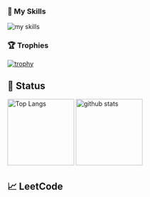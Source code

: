 ### 🌱 My Skills
<img alt="my skills" src="https://skillicons.dev/icons?i=aws,docker,linux,github,redis,jenkins,laravel,php,py,nextjs,react,nuxtjs,vue,nodejs,ts,js,jest,webpack,rust,vscode,&theme=light" />

### 🏆 Trophies
[![trophy](https://github-profile-trophy.vercel.app/?username=k-yamasaki-zakisan&margin-w=15&margin-h=15)](https://github.com/ryo-ma/github-profile-trophy)
<!-- [![AtCoder Trophies](https://atcoder-trophies.vercel.app/api/v1/atcoder?username=kkp)](https://github.com/KATO-Hiro/AtCoderTrophies) -->

[](
![visitors](https://visitor-badge.glitch.me/badge?page_id=k-yamasaki-zakisan)
)

## 🎯 Status
<p align="left"> 
  <img alt="Top Langs" height="150px" src="https://github-readme-stats.vercel.app/api/top-langs/?username=k-yamasaki-zakisan&layout=compact&show_icons=true" />
  <img alt="github stats" height="150px" src="https://github-readme-stats.vercel.app/api?username=k-yamasaki-zakisan" />
</p>

## 📈 LeetCode
<!--START_SECTION:leetcode-streak-updated-time-->
<!--END_SECTION:leetcode-streak-updated-time-->
